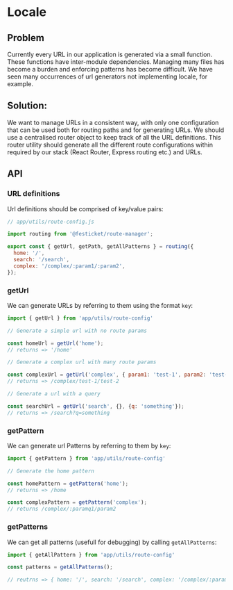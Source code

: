 # Locale

## Problem

Currently every URL in our application is generated via a small function. These functions have inter-module dependencies.
Managing many files has become a burden and enforcing patterns has become difficult.
We have seen many occurrences of url generators not implementing locale, for example.

## Solution:

We want to manage URLs in a consistent way, with only one configuration that can be used both for routing paths and for generating URLs.
We should use a centralised router object to keep track of all the URL definitions.
This router utility should generate all the different route configurations within required by our stack (React Router, Express routing etc.) and URLs.

## API

### URL definitions

Url definitions should be comprised of key/value pairs:

```js
// app/utils/route-config.js

import routing from '@festicket/route-manager';

export const { getUrl, getPath, getAllPatterns } = routing({
  home: '/',
  search: '/search',
  complex: '/complex/:param1/:param2',
});
```

### getUrl

 We can generate URLs by referring to them using the format `key`:

 ```js
import { getUrl } from 'app/utils/route-config'

// Generate a simple url with no route params

const homeUrl = getUrl('home');
// returns => '/home'

// Generate a complex url with many route params

const complexUrl = getUrl('complex', { param1: 'test-1', param2: 'test-2' });
// returns => /complex/test-1/test-2

// Generate a url with a query

const searchUrl = getUrl('search', {}, {q: 'something'});
// returns => /search?q=something

 ```


### getPattern

We can generate url Patterns by referring to them by `key`:


```js
import { getPattern } from 'app/utils/route-config'

// Generate the home pattern

const homePattern = getPattern('home');
// returns => /home

const complexPattern = getPattern('complex');
// returns /complex/:paramq1/param2

```

### getPatterns

We can get all patterns (usefull for debugging) by calling `getAllPatterns`:

```js
import { getAllPattern } from 'app/utils/route-config'

const patterns = getAllPatterns();

// reutrns => { home: '/', search: '/search', complex: '/complex/:param1/:param2' }

```
